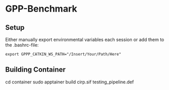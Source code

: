 # GPP-Benchmark

## Setup
Either manually export environmental variables each session or add them to the .bashrc-file:

```export GPPP_CATKIN_WS_PATH="/Insert/Your/Path/Here"```


## Building Container

cd container
sudo apptainer build cirp.sif testing_pipeline.def
